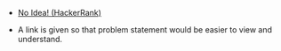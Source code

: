 * [No Idea! (HackerRank)](https://www.hackerrank.com/challenges/no-idea/problem)

* A link is given so that problem statement would be easier to view and understand.